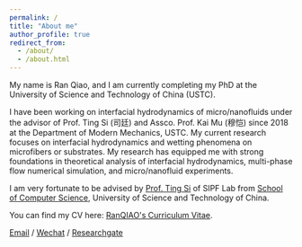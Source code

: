 ```yaml
---
permalink: /
title: "About me"
author_profile: true
redirect_from: 
  - /about/
  - /about.html
---
```


My name is Ran Qiao, and I am currently completing my PhD at the University of Science and Technology of China (USTC).

I have been working on interfacial hydrodynamics of micro/nanofluids under the advisor of Prof. Ting Si (司廷) and Assco. Prof. Kai Mu (穆恺) since 2018 at the Department of Modern Mechanics, USTC. My current research focuses on interfacial hydrodynamics and wetting phenomena on microfibers or substrates. My research has equipped me with strong foundations in theoretical analysis of interfacial hydrodynamics, multi-phase flow numerical simulation, and micro/nanofluid experiments. 

I am very fortunate to be advised by [Prof. Ting Si](http://staff.ustc.edu.cn/~tsi/) of SIPF Lab from [School of Computer Science](https://cs.pku.edu.cn/), University of Science and Technology of China. 

You can find my CV here: [RanQIAO's Curriculum Vitae](../assets/Curriculum_Vitae.pdf).

[Email](mailto:qiaoran@mail.ustc.edu.cn) / [Wechat](../images/wechat.jpg) / [Researchgate](https://researchgate.com)
